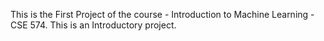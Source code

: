 This is the First Project of the course - Introduction to Machine Learning - CSE 574. This is an Introductory project.
